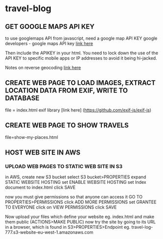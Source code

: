# travel-blog
## GET GOOGLE MAPS API KEY
to use googlemaps API from javascript, need a google map API KEY
google developers - google maps API key [link here](https://console.developers.google.com/flows/enableapi?apiid=maps_backend,geocoding_backend,directions_backend,distance_matrix_backend,elevation_backend,places_backend&reusekey=true)

Then include the APIKEY in your html. You need to lock down the use of the API KEY to specific mobile apps or IP addresses to avoid it being hi-jacked.

Notes on reverse geocoding [link here](https://developers.google.com/maps/documentation/geocoding/intro)

## CREATE WEB PAGE TO LOAD IMAGES, EXTRACT LOCATION DATA FROM EXIF, WRITE TO DATABASE
file = index.html
exif library [link here] (https://github.com/exif-js/exif-js)

## CREATE WEB PAGE TO SHOW TRAVELS
file=show-my-places.html

## HOST WEB SITE IN AWS
### UPLOAD WEB PAGES TO STATIC WEB SITE IN S3
in AWS, create new S3 bucket
select S3 bucket>PROPERTIES
expand STATIC WEBSITE HOSTING
set ENABLE WEBSITE HOSTING
set Index document to index.html
click SAVE

now you must give permissions so that anyone can access it
GO TO PROPERTIES>PERMISSIONS
click ADD MORE PERMISSIONS
set GRANTEE TO EVERYONE
click on VIEW PERMISSIONS
click SAVE

Now upload your files which define your website eg. index.html and make them public (ACTIONS>MAKE PUBLIC)
now try the site by going to its URL in a browser, which is found in S3>PROPERTIES>Endpoint eg. travel-log-777.s3-website-eu-west-1.amazonaws.com
